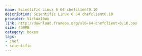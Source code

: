 ```yaml
---
name: Scientific Linux 6 64 chefclient0.10
description: Scientific Linux 6 64 chefclient0.10
provider: VirtualBox
link: http://download.frameos.org/sl6-64-chefclient-0.10.box
size: 459MB
category: boxes
tags:
- chef
- scientific
---
```

